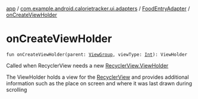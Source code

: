 [app](../../index.md) / [com.example.android.calorietracker.ui.adapters](../index.md) / [FoodEntryAdapter](index.md) / [onCreateViewHolder](./on-create-view-holder.md)

# onCreateViewHolder

`fun onCreateViewHolder(parent: `[`ViewGroup`](https://developer.android.com/reference/android/view/ViewGroup.html)`, viewType: `[`Int`](https://kotlinlang.org/api/latest/jvm/stdlib/kotlin/-int/index.html)`): ViewHolder`

Called when RecyclerView needs a new [RecyclerView.ViewHolder](#)

The ViewHolder holds a view for the [RecyclerView](#) and provides additional information
such as the place on screen and where it was last drawn during scrolling

